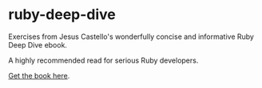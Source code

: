 # ruby-deep-dive

Exercises from Jesus Castello's wonderfully concise and informative Ruby Deep Dive ebook.

A highly recommended read for serious Ruby developers.

[Get the book here](https://www.rubyguides.com/ruby-book/).